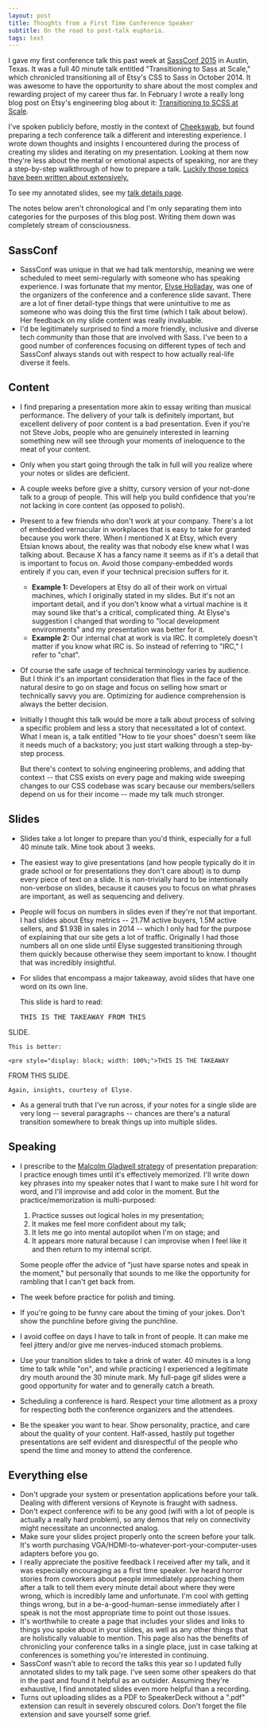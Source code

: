 ```yaml
---
layout: post
title: Thoughts from a First Time Conference Speaker
subtitle: On the road to post-talk euphoria.
tags: text
---
```


I gave my first conference talk this past week at <a href="http://sassconf.com/" target="_blank">SassConf 2015</a> in Austin, Texas.  It
was a full 40 minute talk entitled "Transitioning to Sass at Scale," which chronicled transitioning all of Etsy's CSS to Sass in October 2014. 
It was awesome to have the opportunity to share about the most complex and rewarding project of my career thus far.
In February I wrote a really long blog post on Etsy's engineering blog about it:
<a href="https://codeascraft.com/2015/02/02/transitioning-to-scss-at-scale/" target="_blank">Transitioning to SCSS at Scale</a>.

I've spoken publicly before, mostly in the context of <a href="http://www.cheekswab.org" target="_blank">Cheekswab</a>, but found preparing a tech conference talk
a different and interesting experience. I wrote down thoughts and insights I encountered
during the process of creating my slides and iterating on my presentation.  Looking at them now they're less
about the mental or emotional aspects of speaking, nor are they a step-by-step
walkthrough of how to prepare a talk.  <a href="http://speaking.io/" target="_blank">Luckily 
those topics have been written about extensively.</a>

To see my annotated slides, see my <a href="http://talks.danielna.com/sassconf-2015/" target="_blank">talk details page</a>.

The notes below aren't chronological and I'm only separating them into categories
for the purposes of this blog post.  Writing them down was completely stream of consciousness.

## SassConf
* SassConf was unique in that we had talk mentorship, meaning we were scheduled to meet semi-regularly
with someone who has speaking experience. I was fortunate that my mentor, <a href="https://twitter.com/elyseholladay" target="_blank">Elyse Holladay</a>, was one of the organizers of the conference and a conference slide savant.  There are a lot of finer detail-type things that were unintuitive to me as someone who was doing this the first time (which I talk about below). Her feedback on my slide content was really invaluable.
* I'd be legitimately surprised to find a more friendly, inclusive and diverse tech community than those that are involved with Sass. I've been to a good number of conferences focusing on different types of tech and SassConf always stands out with respect to how actually real-life diverse it feels.

## Content
* I find preparing a presentation more akin to essay writing than musical performance.  The delivery of your talk is definitely important, but excellent delivery of poor content is a bad presentation.  Even if you're not Steve Jobs, people who are genuinely interested in learning something new will see through your moments of ineloquence to the meat of your content.
* Only when you start going through the talk in full will you realize where your notes or slides are deficient.
* A couple weeks before give a shitty, cursory version of your not-done talk to a group of people.  This will help you build confidence that you're not lacking in core content (as opposed to polish).
* Present to a few friends who don't work at your company.  There's a lot of embedded vernacular in workplaces that is easy to take for granted because you work there.  When I mentioned X at Etsy, which every Etsian knows about, the reality was that nobody else knew what I was talking about. Because X has a fancy name it seems as if it's a detail that is important to focus on.  Avoid those company-embedded words entirely if you can, even if your technical precision suffers for it.
    * **Example 1:** Developers at Etsy do all of their work on virtual machines, which I originally stated in my slides.  But it's not an important detail, and if you don't know what a virtual machine is it may sound like that's a critical, complicated thing. At Elyse's suggestion I changed that wording to "local development environments" and my presentation was better for it.
    * **Example 2:** Our internal chat at work is via IRC. It completely doesn't matter if you know what IRC is. So instead of referring to "IRC," I refer to "chat".
* Of course the safe usage of technical terminology varies by audience. But I think it's an important consideration that flies in the face of the natural desire to go on stage and focus on selling how smart or technically savvy you are. Optimizing for audience comprehension is always the better decision.
* Initially I thought this talk would be more a talk about process of solving a specific problem and less a story that necessitated a lot of context.  What I mean is, a talk entitled "How to tie your shoes" doesn't seem like it needs much of a backstory; you just start walking through a step-by-step process. 

    But there's context to solving engineering problems, and adding that context -- that CSS exists on every page and making wide sweeping changes to our CSS codebase was scary because our members/sellers depend on us for their income -- made my talk much stronger.

## Slides
* Slides take a lot longer to prepare than you'd think, especially for a full 40 minute talk.  Mine took about 3 weeks.
* The easiest way to give presentations (and how people typically do it in grade school or for presentations they don't care about) is to dump every piece of text on a slide.  It is non-trivially hard to be intentionally non-verbose on slides, because it causes you to focus on what phrases are important, as well as sequencing and delivery.
* People will focus on numbers in slides even if they're not that important.  I had slides about Etsy metrics -- 21.7M active buyers, 1.5M active sellers, and $1.93B in sales in 2014 -- which I only had for the purpose of explaining that our site gets a lot of traffic.  Originally I had those numbers all on one slide until Elyse suggested transitioning through them quickly because otherwise they seem important to know.  I thought that was incredibly insightful.
* For slides that encompass a major takeaway, avoid slides that have one word on its own line.

    This slide is hard to read:

    <pre style="display: block; width: 100%;">THIS IS THE TAKEAWAY FROM THIS
SLIDE.</pre>

    This is better:

    <pre style="display: block; width: 100%;">THIS IS THE TAKEAWAY
FROM THIS SLIDE.</pre>

    Again, insights, courtesy of Elyse.
* As a general truth that I've run across, if your notes for a single slide are very long -- several paragraphs -- chances are there's a natural transition somewhere to break things up into multiple slides.

## Speaking
* I prescribe to the <a href="http://blogs.ft.com/the-world/2010/02/the-secrets-of-malcolm-gladwell/" target="_blank">Malcolm Gladwell strategy</a> of presentation preparation: I practice enough times until it's effectively memorized.  I'll write down key phrases into my speaker notes that I want to make sure I hit word for word, and I'll improvise and add color in the moment.  But the practice/memorization is multi-purposed:
    1. Practice susses out logical holes in my presentation;
    2. It makes me feel more confident about my talk;
    3. It lets me go into mental autopilot when I'm on stage; and
    4. It appears more natural because I can improvise when I feel like it and then return to my internal script.

    Some people offer the advice of "just have sparse notes and speak in the moment," but personally that sounds to me like the opportunity for rambling that I can't get back from.
* The week before practice for polish and timing.
* If you're going to be funny care about the timing of your jokes. Don't show the punchline before giving the punchline.
* I avoid coffee on days I have to talk in front of people.  It can make me feel jittery and/or give me nerves-induced stomach problems.
* Use your transition slides to take a drink of water. 40 minutes is a long time to talk while "on", and while practicing I experienced a legitimate dry mouth around the 30 minute mark.  My full-page gif slides were a good opportunity for water and to generally catch a breath.
* Scheduling a conference is hard. Respect your time allotment as a proxy for respecting both the conference organizers and the attendees.
* Be the speaker you want to hear.  Show personality, practice, and care about the quality of your content. Half-assed, hastily put together presentations are self evident and disrespectful of the people who spend the time and money to attend the conference.

## Everything else
* Don't upgrade your system or presentation applications before your talk. Dealing with different versions of Keynote is fraught with sadness.
* Don't expect conference wifi to be any good (wifi with a lot of people is actually a really hard problem), so any demos that rely on connectivity might necessitate an unconnected analog.
* Make sure your slides project properly onto the screen before your talk.  It's worth purchasing VGA/HDMI-to-whatever-port-your-computer-uses adapters before you go.
* I really appreciate the positive feedback I received after my talk, and it was especially encouraging as a first time speaker. Ive heard horror stories from coworkers about people immediately approaching them after a talk to tell them every minute detail about where they were wrong, which is incredibly lame and unfortunate.  I'm cool with getting things wrong, but in a be-a-good-human-sense immediately after I speak is not the most appropriate time to point out those issues.
* It's worthwhile to create a page that includes your slides and links to things you spoke about in your slides, as well as any other things that are holistically valuable to mention.  This page also has the benefits of chronicling your conference talks in a single place, just in case talking at conferences is something you're interested in continuing.
* SassConf wasn't able to record the talks this year so I updated fully annotated slides to my talk page. I've seen some other speakers do that in the past and found it helpful as an outsider. Assuming they're exhaustive, I find annotated slides even more helpful than a recording.
* Turns out uploading slides as a PDF to SpeakerDeck without a ".pdf" extension can result in severely obscured colors.  Don't forget the file extension and save yourself some grief.
